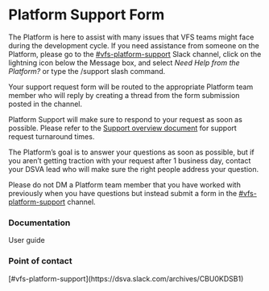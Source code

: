 <h1 >Platform Support Form</h1>
<p>The Platform is here to assist with many issues that VFS teams might face during the development cycle. If you need assistance from someone on the Platform, please go to the <a href='https://dsva.slack.com/archives/CBU0KDSB1'>#vfs-platform-support</a> Slack channel, click on the lightning icon below the Message box, and select <em>Need Help from the Platform?</em> or type the /support slash command.</p>
<p>Your support request form will be routed to the appropriate Platform team member who will reply by creating a thread from the form submission posted in the channel.</p>
<p>Platform Support will make sure to respond to your request as soon as possible. Please refer to the <a href='https://depo-platform-documentation.scrollhelp.site/support/Support-overview.604012552.html'>Support overview document</a> for support request turnaround times.</p>
<p>The Platform’s goal is to answer your questions as soon as possible, but if you aren’t getting traction with your request after 1 business day, contact your DSVA lead who will make sure the right people address your question.</p>
<p>Please do not DM a Platform team member that you have worked with previously when you have questions but instead submit a form in the <a href='https://dsva.slack.com/channels/vfs-platform-support'>#vfs-platform-support</a> channel.</p>
<h3 >Documentation</h3>
<p>User guide </p>
<h3 >Point of contact</h3>
<p>[#vfs-platform-support](https://dsva.slack.com/archives/CBU0KDSB1)

